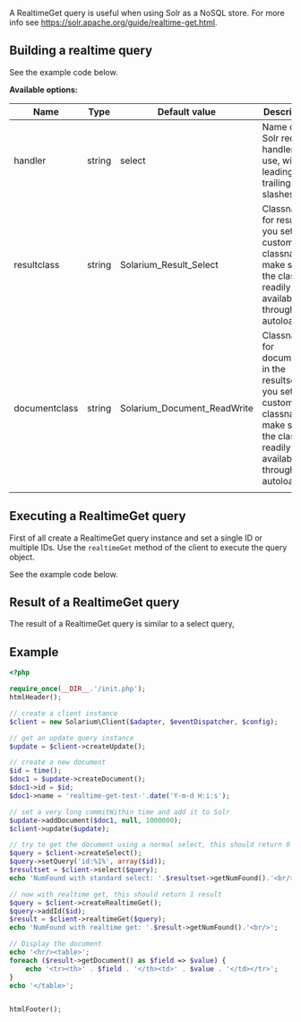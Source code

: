 A RealtimeGet query is useful when using Solr as a NoSQL store. For more info see <https://solr.apache.org/guide/realtime-get.html>.

Building a realtime query
-------------------------

See the example code below.

**Available options:**

| Name          | Type   | Default value                 | Description                                                                                                                               |
|---------------|--------|-------------------------------|-------------------------------------------------------------------------------------------------------------------------------------------|
| handler       | string | select                        | Name of the Solr request handler to use, without leading or trailing slashes                                                              |
| resultclass   | string | Solarium\_Result\_Select      | Classname for result. If you set a custom classname make sure the class is readily available (or through autoloading)                     |
| documentclass | string | Solarium\_Document\_ReadWrite | Classname for documents in the resultset. If you set a custom classname make sure the class is readily available (or through autoloading) |
||

Executing a RealtimeGet query
-----------------------------

First of all create a RealtimeGet query instance and set a single ID or multiple IDs. Use the `realtimeGet` method of the client to execute the query object.

See the example code below.

Result of a RealtimeGet query
-----------------------------

The result of a RealtimeGet query is similar to a select query,

Example
-------

```php
<?php

require_once(__DIR__.'/init.php');
htmlHeader();

// create a client instance
$client = new Solarium\Client($adapter, $eventDispatcher, $config);

// get an update query instance
$update = $client->createUpdate();

// create a new document
$id = time();
$doc1 = $update->createDocument();
$doc1->id = $id;
$doc1->name = 'realtime-get-test-'.date('Y-m-d H:i:s');

// set a very long commitWithin time and add it to Solr
$update->addDocument($doc1, null, 1000000);
$client->update($update);

// try to get the document using a normal select, this should return 0 results
$query = $client->createSelect();
$query->setQuery('id:%1%', array($id));
$resultset = $client->select($query);
echo 'NumFound with standard select: '.$resultset->getNumFound().'<br/>';

// now with realtime get, this should return 1 result
$query = $client->createRealtimeGet();
$query->addId($id);
$result = $client->realtimeGet($query);
echo 'NumFound with realtime get: '.$result->getNumFound().'<br/>';

// Display the document
echo '<hr/><table>';
foreach ($result->getDocument() as $field => $value) {
    echo '<tr><th>' . $field . '</th><td>' . $value . '</td></tr>';
}
echo '</table>';


htmlFooter();

```

